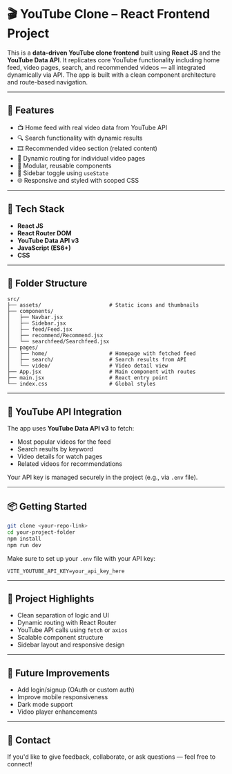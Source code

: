 # 🎬 YouTube Clone – React Frontend Project

This is a **data-driven YouTube clone frontend** built using **React JS** and the **YouTube Data API**. It replicates core YouTube functionality including home feed, video pages, search, and recommended videos — all integrated dynamically via API. The app is built with a clean component architecture and route-based navigation.

---

## 🚀 Features

- 📺 Home feed with real video data from YouTube API
- 🔍 Search functionality with dynamic results
- 🎞️ Recommended video section (related content)
- 🧭 Dynamic routing for individual video pages
- 🧩 Modular, reusable components
- 🎨 Sidebar toggle using `useState`
- 🌐 Responsive and styled with scoped CSS

---

## 🧱 Tech Stack

- **React JS**
- **React Router DOM**
- **YouTube Data API v3**
- **JavaScript (ES6+)**
- **CSS**

---

## 📁 Folder Structure

```
src/
├── assets/                      # Static icons and thumbnails
├── components/
│   ├── Navbar.jsx
│   ├── Sidebar.jsx
│   ├── feed/Feed.jsx
│   ├── recommend/Recommend.jsx
│   └── searchfeed/Searchfeed.jsx
├── pages/
│   ├── home/                    # Homepage with fetched feed
│   ├── search/                  # Search results from API
│   └── video/                   # Video detail view
├── App.jsx                      # Main component with routes
├── main.jsx                     # React entry point
└── index.css                    # Global styles
```

---

## 🔌 YouTube API Integration

The app uses **YouTube Data API v3** to fetch:

- Most popular videos for the feed
- Search results by keyword
- Video details for watch pages
- Related videos for recommendations

Your API key is managed securely in the project (e.g., via `.env` file).

---

## 📦 Getting Started

```bash
git clone <your-repo-link>
cd your-project-folder
npm install
npm run dev
```

Make sure to set up your `.env` file with your API key:

```env
VITE_YOUTUBE_API_KEY=your_api_key_here
```

---

## 🧠 Project Highlights

- Clean separation of logic and UI
- Dynamic routing with React Router
- YouTube API calls using `fetch` or `axios`
- Scalable component structure
- Sidebar layout and responsive design

---

## 🔮 Future Improvements

- Add login/signup (OAuth or custom auth)
- Improve mobile responsiveness
- Dark mode support
- Video player enhancements

---

## 🤝 Contact

If you'd like to give feedback, collaborate, or ask questions — feel free to connect!